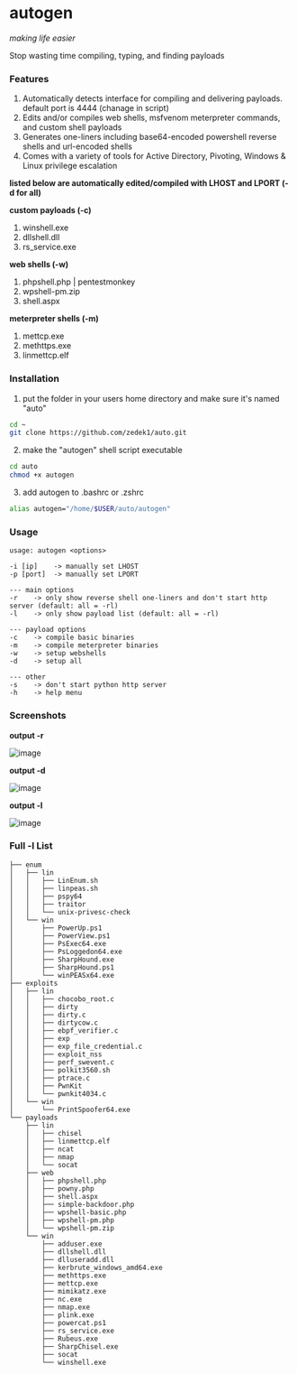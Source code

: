# autogen
*making life easier*

Stop wasting time compiling, typing, and finding payloads

### Features
1. Automatically detects interface for compiling and delivering payloads. default port is 4444 (chanage in script)
2. Edits and/or compiles web shells, msfvenom meterpreter commands, and custom shell payloads
3. Generates one-liners including base64-encoded powershell reverse shells and url-encoded shells
4. Comes with a variety of tools for Active Directory, Pivoting, Windows & Linux privilege escalation

**listed below are automatically edited/compiled with LHOST and LPORT (-d for all)**

**custom payloads (-c)**
1. winshell.exe
2. dllshell.dll
3. rs_service.exe

**web shells (-w)**
1. phpshell.php | pentestmonkey
3. wpshell-pm.zip
4. shell.aspx

**meterpreter shells (-m)**
1. mettcp.exe
2. methttps.exe
3. linmettcp.elf

### Installation
1. put the folder in your users home directory and make sure it's named "auto"
```bash
cd ~
git clone https://github.com/zedek1/auto.git
```
2. make the "autogen" shell script executable
```bash
cd auto
chmod +x autogen
```
3. add autogen to .bashrc or .zshrc
```bash
alias autogen="/home/$USER/auto/autogen"
```

### Usage
```
usage: autogen <options>

-i [ip]    -> manually set LHOST
-p [port]  -> manually set LPORT

--- main options
-r    -> only show reverse shell one-liners and don't start http server (default: all = -rl)
-l    -> only show payload list (default: all = -rl)

--- payload options
-c    -> compile basic binaries
-m    -> compile meterpreter binaries
-w    -> setup webshells
-d    -> setup all

--- other
-s    -> don't start python http server
-h    -> help menu
```

### Screenshots

**output -r**

![image](https://github.com/zedek1/autogen/assets/45067032/b117e27e-7711-4fc2-992c-f442aa5a5071)


**output -d**

![image](https://github.com/zedek1/autogen/assets/45067032/3f205d34-1a7c-44ed-9d86-bf214a14d227)


**output -l**

![image](https://github.com/zedek1/autogen/assets/45067032/358c6305-da1a-4bae-82d0-1b2e25c8ab1f)


### Full -l List
```text
├── enum
│   ├── lin
│   │   ├── LinEnum.sh
│   │   ├── linpeas.sh
│   │   ├── pspy64
│   │   ├── traitor
│   │   └── unix-privesc-check
│   └── win
│       ├── PowerUp.ps1
│       ├── PowerView.ps1
│       ├── PsExec64.exe
│       ├── PsLoggedon64.exe
│       ├── SharpHound.exe
│       ├── SharpHound.ps1
│       └── winPEASx64.exe
├── exploits
│   ├── lin
│   │   ├── chocobo_root.c
│   │   ├── dirty
│   │   ├── dirty.c
│   │   ├── dirtycow.c
│   │   ├── ebpf_verifier.c
│   │   ├── exp
│   │   ├── exp_file_credential.c
│   │   ├── exploit_nss
│   │   ├── perf_swevent.c
│   │   ├── polkit3560.sh
│   │   ├── ptrace.c
│   │   ├── PwnKit
│   │   └── pwnkit4034.c
│   └── win
│       └── PrintSpoofer64.exe
└── payloads
    ├── lin
    │   ├── chisel
    │   ├── linmettcp.elf
    │   ├── ncat
    │   ├── nmap
    │   └── socat
    ├── web
    │   ├── phpshell.php
    │   ├── powny.php
    │   ├── shell.aspx
    │   ├── simple-backdoor.php
    │   ├── wpshell-basic.php
    │   ├── wpshell-pm.php
    │   └── wpshell-pm.zip
    └── win
        ├── adduser.exe
        ├── dllshell.dll
        ├── dlluseradd.dll
        ├── kerbrute_windows_amd64.exe
        ├── methttps.exe
        ├── mettcp.exe
        ├── mimikatz.exe
        ├── nc.exe
        ├── nmap.exe
        ├── plink.exe
        ├── powercat.ps1
        ├── rs_service.exe
        ├── Rubeus.exe
        ├── SharpChisel.exe
        ├── socat
        └── winshell.exe
```
